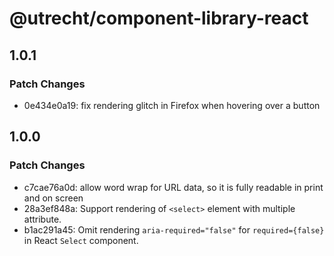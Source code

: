 # @utrecht/component-library-react

## 1.0.1

### Patch Changes

- 0e434e0a19: fix rendering glitch in Firefox when hovering over a button

## 1.0.0

### Patch Changes

- c7cae76a0d: allow word wrap for URL data, so it is fully readable in print and on screen
- 28a3ef848a: Support rendering of `<select>` element with multiple attribute.
- b1ac291a45: Omit rendering `aria-required="false"` for `required={false}` in React `Select` component.
